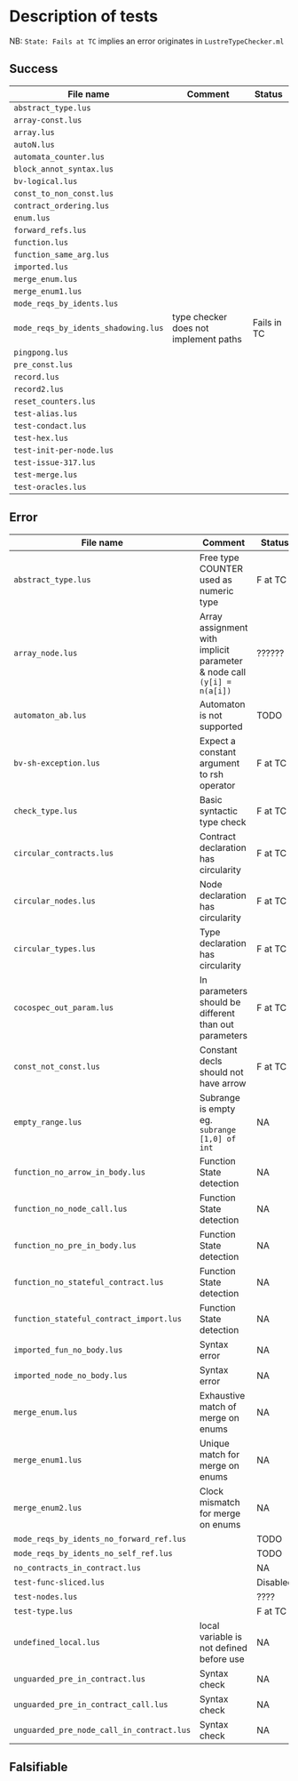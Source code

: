 Description of tests
=====================

NB: `State: Fails at TC` implies an error originates in `LustreTypeChecker.ml` 

Success
--------

| File name                           | Comment                               | Status      |
| -----------------------------       | ----------                            | ------      |
| `abstract_type.lus`                 |                                       |             |
| `array-const.lus`                   |                                       |             |
| `array.lus`                         |                                       |             |
| `autoN.lus`                         |                                       |             |
| `automata_counter.lus`              |                                       |             |
| `block_annot_syntax.lus`            |                                       |             |
| `bv-logical.lus`                    |                                       |             |
| `const_to_non_const.lus`            |                                       |             |
| `contract_ordering.lus`             |                                       |             |
| `enum.lus`                          |                                       |             |
| `forward_refs.lus`                  |                                       |             |
| `function.lus`                      |                                       |             |
| `function_same_arg.lus`             |                                       |             |
| `imported.lus`                      |                                       |             |
| `merge_enum.lus`                    |                                       |             |
| `merge_enum1.lus`                   |                                       |             |
| `mode_reqs_by_idents.lus`           |                                       |             |
| `mode_reqs_by_idents_shadowing.lus` | type checker does not implement paths | Fails in TC |
| `pingpong.lus`                      |                                       |             |
| `pre_const.lus`                     |                                       |             |
| `record.lus`                        |                                       |             |
| `record2.lus`                       |                                       |             |
| `reset_counters.lus`                |                                       |             |
| `test-alias.lus`                    |                                       |             |
| `test-condact.lus`                  |                                       |             |
| `test-hex.lus`                      |                                       |             |
| `test-init-per-node.lus`            |                                       |             |
| `test-issue-317.lus`                |                                       |             |
| `test-merge.lus`                    |                                       |             |
| `test-oracles.lus`                  |                                       |             |

Error
------

| File name                                 | Comment                                                                | Status   |
| -----------------------------             | ----------                                                             | ------   |
| `abstract_type.lus`                       | Free type COUNTER used as numeric type                                 | F at TC  |
| `array_node.lus`                          | Array assignment with implicit parameter & node call `(y[i] = n(a[i])` | ??????   |
| `automaton_ab.lus`                        | Automaton is not supported                                             | TODO     |
| `bv-sh-exception.lus`                     | Expect a constant argument to rsh  operator                            | F at TC  |
| `check_type.lus`                          | Basic syntactic type check                                             | F at TC  |
| `circular_contracts.lus `                 | Contract declaration has circularity                                   | F at TC  |
| `circular_nodes.lus`                      | Node declaration has circularity                                       | F at TC  |
| `circular_types.lus`                      | Type declaration has circularity                                       | F at TC  |
| `cocospec_out_param.lus`                  | In parameters should be different than out parameters                  | F at TC  |
| `const_not_const.lus`                     | Constant decls should not have arrow                                   | F at TC  |
| `empty_range.lus`                         | Subrange is empty eg. `subrange [1,0] of int`                          | NA       |
| `function_no_arrow_in_body.lus`           | Function State detection                                               | NA       |
| `function_no_node_call.lus`               | Function State detection                                               | NA       |
| `function_no_pre_in_body.lus`             | Function State detection                                               | NA       |
| `function_no_stateful_contract.lus`       | Function State detection                                               | NA       |
| `function_stateful_contract_import.lus`   | Function State detection                                               | NA       |
| `imported_fun_no_body.lus`                | Syntax error                                                           | NA       |
| `imported_node_no_body.lus`               | Syntax error                                                           | NA       |
| `merge_enum.lus`                          | Exhaustive match of merge on enums                                     | NA       |
| `merge_enum1.lus`                         | Unique match for merge on enums                                        | NA       |
| `merge_enum2.lus`                         | Clock mismatch for merge on enums                                      | NA       |
| `mode_reqs_by_idents_no_forward_ref.lus`  |                                                                        | TODO     |
| `mode_reqs_by_idents_no_self_ref.lus`     |                                                                        | TODO     |
| `no_contracts_in_contract.lus`            |                                                                        | NA       |
| `test-func-sliced.lus`                    |                                                                        | Disabled |
| `test-nodes.lus`                          |                                                                        | ????     |
| `test-type.lus`                           |                                                                        | F at TC  |
| `undefined_local.lus`                     | local variable is not defined before use                               | NA       |
| `unguarded_pre_in_contract.lus`           | Syntax check                                                           | NA       |
| `unguarded_pre_in_contract_call.lus`      | Syntax check                                                           | NA       |
| `unguarded_pre_node_call_in_contract.lus` | Syntax check                                                           | NA       |

Falsifiable
-----------
